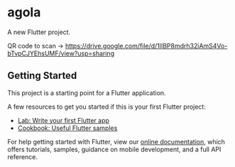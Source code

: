 # agola

A new Flutter project.

QR code to scan -> https://drive.google.com/file/d/1lIBP8mdrh32iAmS4Vo-bTvpCJYEhsUMF/view?usp=sharing

## Getting Started 

This project is a starting point for a Flutter application.

A few resources to get you started if this is your first Flutter project:

- [Lab: Write your first Flutter app](https://flutter.dev/docs/get-started/codelab)
- [Cookbook: Useful Flutter samples](https://flutter.dev/docs/cookbook)

For help getting started with Flutter, view our
[online documentation](https://flutter.dev/docs), which offers tutorials,
samples, guidance on mobile development, and a full API reference.
